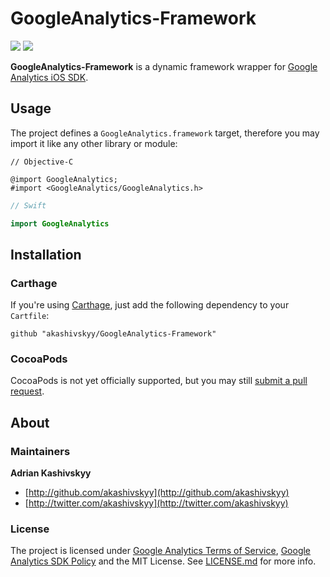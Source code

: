 # GoogleAnalytics-Framework

[![](https://img.shields.io/github/release/akashivskyy/GoogleAnalytics-Framework.svg)](https://github.com/akashivskyy/GoogleAnalytics-Framework/releases)
[![](https://img.shields.io/badge/carthage-compatible-brightgreen.svg)](https://github.com/Carthage/Carthage)

**GoogleAnalytics-Framework** is a dynamic framework wrapper for [Google Analytics iOS SDK](https://developers.google.com/analytics/devguides/collection/ios/v3/).

## Usage

The project defines a `GoogleAnalytics.framework` target, therefore you may import it like any other library or module:

```objc
// Objective-C

@import GoogleAnalytics;
#import <GoogleAnalytics/GoogleAnalytics.h>
```

```swift
// Swift

import GoogleAnalytics
```

## Installation

### Carthage

If you're using [Carthage](https://github.com/Carthage/Carthage), just add the following dependency to your `Cartfile`:

```none
github "akashivskyy/GoogleAnalytics-Framework"
```

### CocoaPods

CocoaPods is not yet officially supported, but you may still [submit a pull request](https://github.com/akashivskyy/GoogleAnalytics-Framework/pulls).

## About

### Maintainers

**Adrian Kashivskyy**

- [http://github.com/akashivskyy](http://github.com/akashivskyy)
- [http://twitter.com/akashivskyy](http://twitter.com/akashivskyy)

### License

The project is licensed under [Google Analytics Terms of Service](http://www.google.com/analytics/terms/us.html), [Google Analytics SDK Policy](https://developers.google.com/analytics/devguides/collection/protocol/policy) and the MIT License. See [LICENSE.md](LICENSE.md) for more info.
